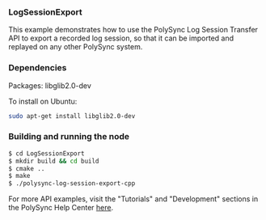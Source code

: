 ### LogSessionExport

This example demonstrates how to use the PolySync Log Session Transfer API to export a recorded log session, so that it can be imported and replayed on any other PolySync system.

### Dependencies

Packages: libglib2.0-dev

To install on Ubuntu:

```bash
sudo apt-get install libglib2.0-dev
```

### Building and running the node

```bash
$ cd LogSessionExport 
$ mkdir build && cd build
$ cmake ..
$ make
$ ./polysync-log-session-export-cpp
```

For more API examples, visit the "Tutorials" and "Development" sections in the PolySync Help Center [here](https://help.polysync.io/articles/).
